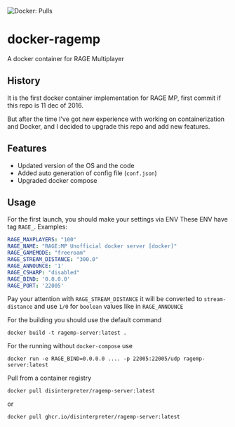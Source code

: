 ![Docker: Pulls](https://img.shields.io/docker/pulls/disinterpreter/ragemp-server)

# docker-ragemp
A docker container for RAGE Multiplayer

## History
It is the first docker container implementation for RAGE MP, first commit if this repo is 11 dec of 2016.

But after the time I've got new experience with working on containerization and Docker, and I decided to upgrade this repo and add new features.

## Features
- Updated version of the OS and the code
- Added auto generation of config file (`conf.json`)
- Upgraded docker compose


## Usage

For the first launch, you should make your settings via ENV
These ENV have tag `RAGE_`.
Examples:
```yaml
RAGE_MAXPLAYERS: "100"
RAGE_NAME: "RAGE:MP Unofficial docker server [docker]"
RAGE_GAMEMODE: "freeroam"
RAGE_STREAM_DISTANCE: "300.0"
RAGE_ANNOUNCE: '1'
RAGE_CSHARP: "disabled"
RAGE_BIND: '0.0.0.0'
RAGE_PORT: '22005'
```
Pay your attention with `RAGE_STREAM_DISTANCE` it will be converted to `stream-distance` and use `1/0` for `boolean` values like in `RAGE_ANNOUNCE`

For the building you should use the default command

```
docker build -t ragemp-server:latest .
```

For the running without `docker-compose` use 
```
docker run -e RAGE_BIND=0.0.0.0 .... -p 22005:22005/udp ragemp-server:latest
```


Pull from a container registry
```
docker pull disinterpreter/ragemp-server:latest
```
or
```
docker pull ghcr.io/disinterpreter/ragemp-server:latest
```